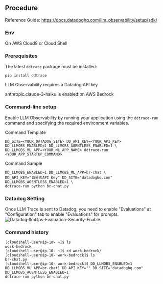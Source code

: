 ## Procedure

Reference Guide: https://docs.datadoghq.com/llm_observability/setup/sdk/


### Env
On AWS Cloud9 or Cloud Shell

### Prerequisites

The latest `ddtrace` package must be installed:

```
pip install ddtrace
```

LLM Observability requires a Datadog API key

anthropic.claude-3-haiku is enabled on AWS Bedrock

### Command-line setup

Enable LLM Observability by running your application using the `ddtrace-run` command and specifying the required environment variables.

Command Template
```
DD_SITE=<YOUR_DATADOG_SITE> DD_API_KEY=<YOUR_API_KEY> DD_LLMOBS_ENABLED=1 DD_LLMOBS_AGENTLESS_ENABLED=1 \
DD_LLMOBS_ML_APP=<YOUR_ML_APP_NAME> ddtrace-run <YOUR_APP_STARTUP_COMMAND>
```

Command Sample
```
DD_LLMOBS_ENABLED=1 DD_LLMOBS_ML_APP=br-chat \
DD_API_KEY="自分のAPI Key" DD_SITE="datadoghq.com" DD_LLMOBS_AGENTLESS_ENABLED=1 \
ddtrace-run python br-chat.py
```

### Datadog Setting

Once LLM Trace is sent to Datadog, you need to enable "Evaluations" at "Configuration" tab to enable "Evaluations" for prompts.
![Datadog-llmOps-Evaluation-Security-Enable](https://github.com/user-attachments/assets/60e4b41a-9729-477d-a838-470ddf073c92)

### Command history
```
[cloudshell-user@ip-10- ~]$ ls
work-bedrock
[cloudshell-user@ip-10- ~]$ cd work-bedrock/
[cloudshell-user@ip-10- work-bedrock]$ ls
br-chat.py
[cloudshell-user@ip-10- work-bedrock]$ DD_LLMOBS_ENABLED=1 DD_LLMOBS_ML_APP=br-chat1 DD_API_KEY="" DD_SITE="datadoghq.com" DD_LLMOBS_AGENTLESS_ENABLED=1 
ddtrace-run python br-chat.py

